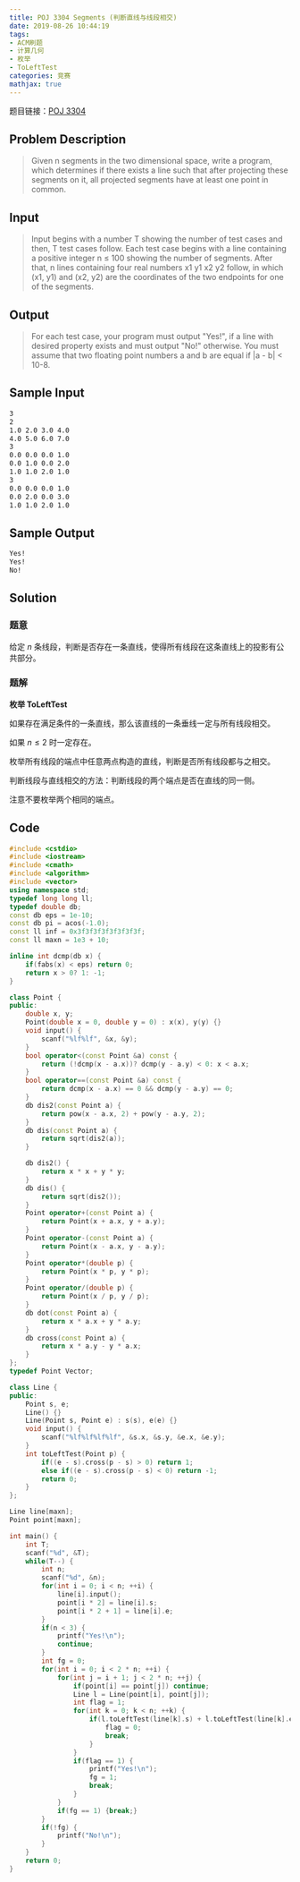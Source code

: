```yaml
---
title: POJ 3304 Segments (判断直线与线段相交)
date: 2019-08-26 10:44:19
tags:
- ACM刷题
- 计算几何
- 枚举
- ToLeftTest
categories: 竞赛
mathjax: true
---
```


题目链接：[POJ 3304](http://poj.org/problem?id=3304)

## Problem Description
> Given n segments in the two dimensional space, write a program, which determines if there exists a line such that after projecting these segments on it, all projected segments have at least one point in common.
 

## Input
> Input begins with a number T showing the number of test cases and then, T test cases follow. Each test case begins with a line containing a positive integer n ≤ 100 showing the number of segments. After that, n lines containing four real numbers x1 y1 x2 y2 follow, in which (x1, y1) and (x2, y2) are the coordinates of the two endpoints for one of the segments.
 

## Output
> For each test case, your program must output "Yes!", if a line with desired property exists and must output "No!" otherwise. You must assume that two floating point numbers a and b are equal if |a - b| < 10-8.
 

## Sample Input

```markdown
3
2
1.0 2.0 3.0 4.0
4.0 5.0 6.0 7.0
3
0.0 0.0 0.0 1.0
0.0 1.0 0.0 2.0
1.0 1.0 2.0 1.0
3
0.0 0.0 0.0 1.0
0.0 2.0 0.0 3.0
1.0 1.0 2.0 1.0
```

## Sample Output

```markdown
Yes!
Yes!
No!
```

## Solution

### 题意

给定 $n$ 条线段，判断是否存在一条直线，使得所有线段在这条直线上的投影有公共部分。

### 题解

**枚举 ToLeftTest**

如果存在满足条件的一条直线，那么该直线的一条垂线一定与所有线段相交。

如果 $n \le 2$ 时一定存在。

枚举所有线段的端点中任意两点构造的直线，判断是否所有线段都与之相交。

判断线段与直线相交的方法：判断线段的两个端点是否在直线的同一侧。

注意不要枚举两个相同的端点。

## Code

```cpp
#include <cstdio>
#include <iostream>
#include <cmath>
#include <algorithm>
#include <vector>
using namespace std;
typedef long long ll;
typedef double db;
const db eps = 1e-10;  
const db pi = acos(-1.0);  
const ll inf = 0x3f3f3f3f3f3f3f3f;  
const ll maxn = 1e3 + 10;

inline int dcmp(db x) {
    if(fabs(x) < eps) return 0;
    return x > 0? 1: -1;
}

class Point {
public:
    double x, y;
    Point(double x = 0, double y = 0) : x(x), y(y) {}
    void input() {
        scanf("%lf%lf", &x, &y);
    }
    bool operator<(const Point &a) const {
        return (!dcmp(x - a.x))? dcmp(y - a.y) < 0: x < a.x;
    }
    bool operator==(const Point &a) const {
        return dcmp(x - a.x) == 0 && dcmp(y - a.y) == 0;
    }
    db dis2(const Point a) {
        return pow(x - a.x, 2) + pow(y - a.y, 2);
    }
    db dis(const Point a) {
        return sqrt(dis2(a));
    }

    db dis2() {
        return x * x + y * y;
    }
    db dis() {
        return sqrt(dis2());
    }
    Point operator+(const Point a) {
        return Point(x + a.x, y + a.y);
    }
    Point operator-(const Point a) {
        return Point(x - a.x, y - a.y);
    }
    Point operator*(double p) {
        return Point(x * p, y * p);
    }
    Point operator/(double p) {
        return Point(x / p, y / p);
    }
    db dot(const Point a) {
        return x * a.x + y * a.y;
    }
    db cross(const Point a) {
        return x * a.y - y * a.x;
    }
};
typedef Point Vector;

class Line {
public:
    Point s, e;
    Line() {}
    Line(Point s, Point e) : s(s), e(e) {}
    void input() {
        scanf("%lf%lf%lf%lf", &s.x, &s.y, &e.x, &e.y);
    }
    int toLeftTest(Point p) {
        if((e - s).cross(p - s) > 0) return 1;
        else if((e - s).cross(p - s) < 0) return -1;
        return 0;
    }
};

Line line[maxn];
Point point[maxn];

int main() {
    int T;
    scanf("%d", &T);
    while(T--) {
        int n;
        scanf("%d", &n);
        for(int i = 0; i < n; ++i) {
            line[i].input();
            point[i * 2] = line[i].s;
            point[i * 2 + 1] = line[i].e;
        }
        if(n < 3) {
            printf("Yes!\n");
            continue;
        }
        int fg = 0;
        for(int i = 0; i < 2 * n; ++i) {
            for(int j = i + 1; j < 2 * n; ++j) {
                if(point[i] == point[j]) continue;
                Line l = Line(point[i], point[j]);
                int flag = 1;
                for(int k = 0; k < n; ++k) {
                    if(l.toLeftTest(line[k].s) + l.toLeftTest(line[k].e) && l.toLeftTest(line[k].s) == l.toLeftTest(line[k].e)) {
                        flag = 0;
                        break;
                    }
                }
                if(flag == 1) {
                    printf("Yes!\n");
                    fg = 1;
                    break;
                }
            }
            if(fg == 1) {break;}
        }
        if(!fg) {
            printf("No!\n");
        }
    }
    return 0;
}
```
